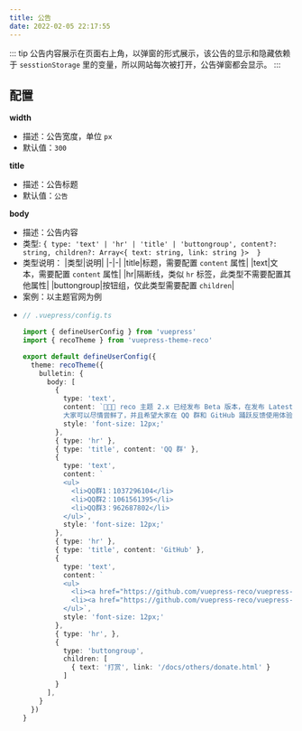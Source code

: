 ```yaml
---
title: 公告
date: 2022-02-05 22:17:55
---
```


::: tip
公告内容展示在页面右上角，以弹窗的形式展示，该公告的显示和隐藏依赖于 `sesstionStorage` 里的变量，所以网站每次被打开，公告弹窗都会显示。
:::

## 配置

**width**

- 描述：公告宽度，单位 `px`
- 默认值：`300`

**title**

- 描述：公告标题
- 默认值：`公告`

**body**

- 描述：公告内容
- 类型: `{
    type: 'text' | 'hr' | 'title' | 'buttongroup',
    content?: string,
    children?: Array<{ text: string, link: string }> 
  }`
- 类型说明：
  |类型|说明|
  |-|-|
  |title|标题，需要配置 `content` 属性|
  |text|文本，需要配置 `content` 属性|
  |hr|隔断线，类似 `hr` 标签，此类型不需要配置其他属性|
  |buttongroup|按钮组，仅此类型需要配置 `children`|
- 案例：以主题官网为例
- 
  ```ts
  // .vuepress/config.ts

  import { defineUserConfig } from 'vuepress'
  import { recoTheme } from 'vuepress-theme-reco'

  export default defineUserConfig({
    theme: recoTheme({
      bulletin: {
        body: [
          {
            type: 'text',
            content: `🎉🎉🎉 reco 主题 2.x 已经发布 Beta 版本，在发布 Latest 版本之前不会再有大的更新，
            大家可以尽情尝鲜了，并且希望大家在 QQ 群和 GitHub 踊跃反馈使用体验，我会在第一时间响应。`,
            style: 'font-size: 12px;'
          },
          { type: 'hr' },
          { type: 'title', content: 'QQ 群' },
          {
            type: 'text',
            content: `
            <ul>
              <li>QQ群1：1037296104</li>
              <li>QQ群2：1061561395</li>
              <li>QQ群3：962687802</li>
            </ul>`,
            style: 'font-size: 12px;'
          },
          { type: 'hr' },
          { type: 'title', content: 'GitHub' },
          {
            type: 'text',
            content: `
            <ul>
              <li><a href="https://github.com/vuepress-reco/vuepress-theme-reco/issues">Issues<a/></li>
              <li><a href="https://github.com/vuepress-reco/vuepress-theme-reco/discussions/1">Discussions<a/></li>
            </ul>`,
            style: 'font-size: 12px;'
          },
          { type: 'hr', },
          {
            type: 'buttongroup',
            children: [
              { text: '打赏', link: '/docs/others/donate.html' }
            ]
          }
        ],
      }
    })
  }
  ```


